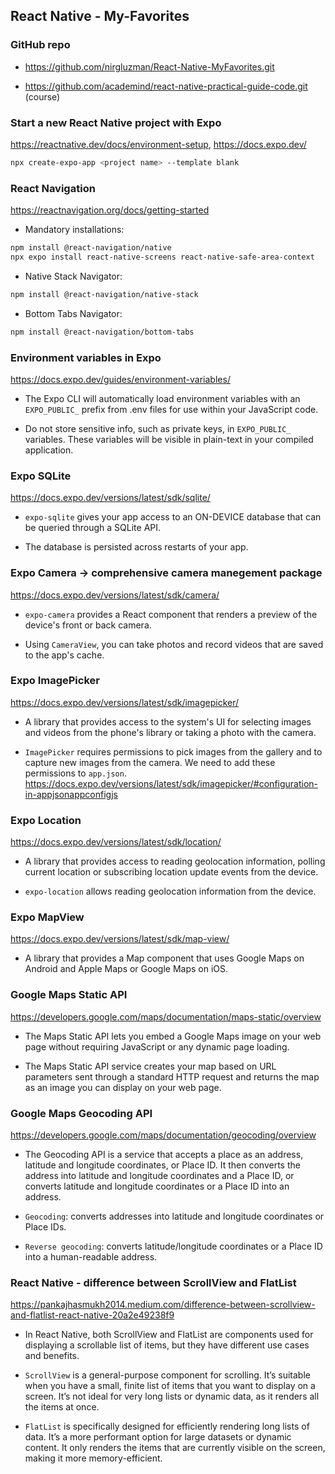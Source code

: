 ## React Native - My-Favorites

### GitHub repo

- https://github.com/nirgluzman/React-Native-MyFavorites.git

- https://github.com/academind/react-native-practical-guide-code.git (course)

### Start a new React Native project with Expo

https://reactnative.dev/docs/environment-setup, https://docs.expo.dev/

```bash
npx create-expo-app <project name> --template blank
```

### React Navigation

https://reactnavigation.org/docs/getting-started

- Mandatory installations:

```bash
npm install @react-navigation/native
npx expo install react-native-screens react-native-safe-area-context
```

- Native Stack Navigator:

```bash
npm install @react-navigation/native-stack
```

- Bottom Tabs Navigator:

```bash
npm install @react-navigation/bottom-tabs
```

### Environment variables in Expo

https://docs.expo.dev/guides/environment-variables/

- The Expo CLI will automatically load environment variables with an `EXPO_PUBLIC_` prefix from .env
  files for use within your JavaScript code.

- Do not store sensitive info, such as private keys, in `EXPO_PUBLIC_` variables. These variables
  will be visible in plain-text in your compiled application.

### Expo SQLite

https://docs.expo.dev/versions/latest/sdk/sqlite/

- `expo-sqlite` gives your app access to an ON-DEVICE database that can be queried through a SQLite
  API.

- The database is persisted across restarts of your app.

### Expo Camera -> comprehensive camera manegement package

https://docs.expo.dev/versions/latest/sdk/camera/

- `expo-camera` provides a React component that renders a preview of the device's front or back
  camera.

- Using `CameraView`, you can take photos and record videos that are saved to the app's cache.

### Expo ImagePicker

https://docs.expo.dev/versions/latest/sdk/imagepicker/

- A library that provides access to the system's UI for selecting images and videos from the phone's
  library or taking a photo with the camera.

- `ImagePicker` requires permissions to pick images from the gallery and to capture new images from
  the camera. We need to add these permissions to `app.json`.
  https://docs.expo.dev/versions/latest/sdk/imagepicker/#configuration-in-appjsonappconfigjs

### Expo Location

https://docs.expo.dev/versions/latest/sdk/location/

- A library that provides access to reading geolocation information, polling current location or
  subscribing location update events from the device.

- `expo-location` allows reading geolocation information from the device.

### Expo MapView

https://docs.expo.dev/versions/latest/sdk/map-view/

- A library that provides a Map component that uses Google Maps on Android and Apple Maps or Google
  Maps on iOS.

### Google Maps Static API

https://developers.google.com/maps/documentation/maps-static/overview

- The Maps Static API lets you embed a Google Maps image on your web page without requiring
  JavaScript or any dynamic page loading.

- The Maps Static API service creates your map based on URL parameters sent through a standard HTTP
  request and returns the map as an image you can display on your web page.

### Google Maps Geocoding API

https://developers.google.com/maps/documentation/geocoding/overview

- The Geocoding API is a service that accepts a place as an address, latitude and longitude
  coordinates, or Place ID. It then converts the address into latitude and longitude coordinates and
  a Place ID, or converts latitude and longitude coordinates or a Place ID into an address.

- `Geocoding`: converts addresses into latitude and longitude coordinates or Place IDs.

- `Reverse geocoding`: converts latitude/longitude coordinates or a Place ID into a human-readable
  address.

### React Native - difference between ScrollView and FlatList

https://pankajhasmukh2014.medium.com/difference-between-scrollview-and-flatlist-react-native-20a2e49238f9

- In React Native, both ScrollView and FlatList are components used for displaying a scrollable list
  of items, but they have different use cases and benefits.

- `ScrollView` is a general-purpose component for scrolling. It’s suitable when you have a small,
  finite list of items that you want to display on a screen. It’s not ideal for very long lists or
  dynamic data, as it renders all the items at once.

- `FlatList` is specifically designed for efficiently rendering long lists of data. It’s a more
  performant option for large datasets or dynamic content. It only renders the items that are
  currently visible on the screen, making it more memory-efficient.
